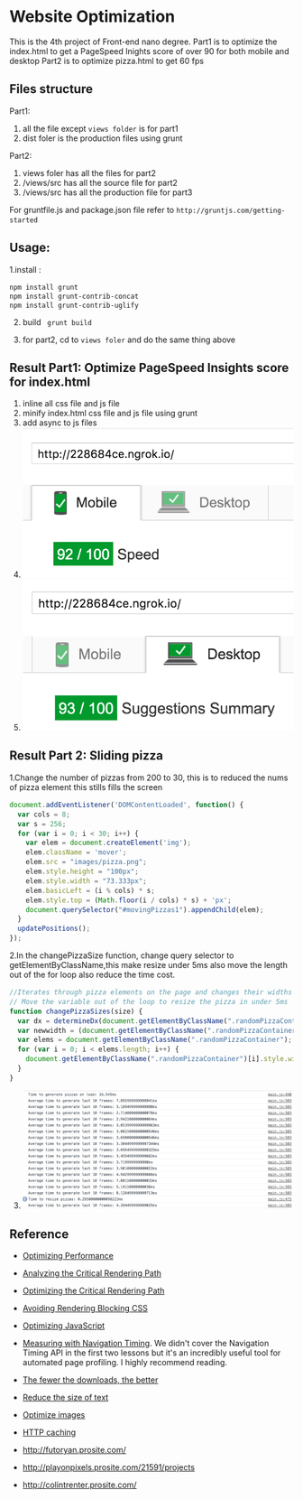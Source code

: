 # Website Optimization
This is the 4th project of Front-end nano degree. 
Part1 is to optimize the index.html to get a PageSpeed Inights score of over 90 for both mobile and desktop
Part2 is to optimize pizza.html to get 60 fps

## Files structure
Part1:

1. all the file except `views folder` is for part1
2. dist foler is the production files using grunt

Part2:

1. views foler has all the files for part2
2. /views/src has all the source file for part2
3. /views/src has all the production file for part3

For gruntfile.js and package.json file refer to `http://gruntjs.com/getting-started`

## Usage:
1.install :
```
npm install grunt
npm install grunt-contrib-concat
npm install grunt-contrib-uglify
```

2. build 
` grunt build`

3. for part2, cd to `views foler` and do the same thing above


## Result Part1: Optimize PageSpeed Insights score for index.html

1. inline all css file and js file
2. minify index.html css file and js file using grunt
3. add async to js files
4. ![res1](/result/PSI_res1.png?raw=true "Optional Title")
5. ![res1](/result/PSI_res2.png?raw=true "Optional Title")


## Result Part 2: Sliding pizza

1.Change the number of pizzas from 200 to 30, this is to reduced the nums of pizza element  this stills fills the screen
```javascript
document.addEventListener('DOMContentLoaded', function() {
  var cols = 8;
  var s = 256;
  for (var i = 0; i < 30; i++) {
    var elem = document.createElement('img');
    elem.className = 'mover';
    elem.src = "images/pizza.png";
    elem.style.height = "100px";
    elem.style.width = "73.333px";
    elem.basicLeft = (i % cols) * s;
    elem.style.top = (Math.floor(i / cols) * s) + 'px';
    document.querySelector("#movingPizzas1").appendChild(elem);
  }
  updatePositions();
});
```

2.In the changePizzaSize function, change query selector to getElementByClassName,this make resize under 5ms
also move the length out of the for loop also reduce the time cost.
```javascript
//Iterates through pizza elements on the page and changes their widths
// Move the variable out of the loop to resize the pizza in under 5ms
function changePizzaSizes(size) {
  var dx = determineDx(document.getElementByClassName(".randomPizzaContainer")[i], size);
  var newwidth = (document.getElementByClassName(".randomPizzaContainer")[i].offsetWidth + dx) + 'px';
  var elems = document.getElementByClassName(".randomPizzaContainer");
  for (var i = 0; i < elems.length; i++) {
    document.getElementByClassName(".randomPizzaContainer")[i].style.width = newwidth;
  }
} 
```

3.  ![res1](/result/pizzaRes.png?raw=true "Optional Title")

## Reference
* [Optimizing Performance](https://developers.google.com/web/fundamentals/performance/ "web performance")
* [Analyzing the Critical Rendering Path](https://developers.google.com/web/fundamentals/performance/critical-rendering-path/analyzing-crp.html "analyzing crp")
* [Optimizing the Critical Rendering Path](https://developers.google.com/web/fundamentals/performance/critical-rendering-path/optimizing-critical-rendering-path.html "optimize the crp!")
* [Avoiding Rendering Blocking CSS](https://developers.google.com/web/fundamentals/performance/critical-rendering-path/render-blocking-css.html "render blocking css")
* [Optimizing JavaScript](https://developers.google.com/web/fundamentals/performance/critical-rendering-path/adding-interactivity-with-javascript.html "javascript")
* [Measuring with Navigation Timing](https://developers.google.com/web/fundamentals/performance/critical-rendering-path/measure-crp.html "nav timing api"). We didn't cover the Navigation Timing API in the first two lessons but it's an incredibly useful tool for automated page profiling. I highly recommend reading.
* <a href="https://developers.google.com/web/fundamentals/performance/optimizing-content-efficiency/eliminate-downloads.html">The fewer the downloads, the better</a>
* <a href="https://developers.google.com/web/fundamentals/performance/optimizing-content-efficiency/optimize-encoding-and-transfer.html">Reduce the size of text</a>
* <a href="https://developers.google.com/web/fundamentals/performance/optimizing-content-efficiency/image-optimization.html">Optimize images</a>
* <a href="https://developers.google.com/web/fundamentals/performance/optimizing-content-efficiency/http-caching.html">HTTP caching</a>

* <a href="http://futoryan.prosite.com/">http://futoryan.prosite.com/</a>
* <a href="http://playonpixels.prosite.com/21591/projects">http://playonpixels.prosite.com/21591/projects</a>
* <a href="http://colintrenter.prosite.com/">http://colintrenter.prosite.com/</a>
